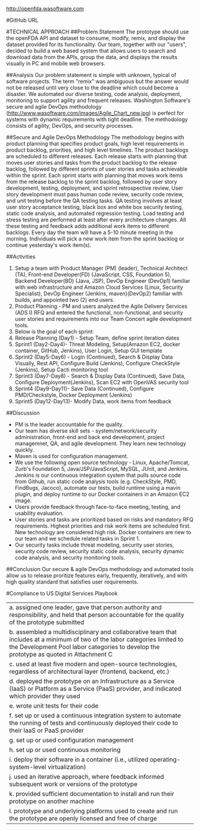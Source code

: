 http://openfda.wasoftware.com

#GitHub URL

#TECHNICAL APPROACH
##Problem Statement
   The prototype should use the openFDA API and dataset to consume, modify, remix, and display the dataset provided for its functionality. Our team, together with our "users", decided to build a web based system that allows users to search and download data from the APIs, group the data, and displays the results visually in PC and mobile web browsers. 

##Analysis
   Our problem statement is simple with unknown, typical of software projects. The term "remix" was ambiguous but the answer would not be released until very close to the deadline which could become a   disaster. We automated our diverse testing, code analysis, deployment, monitoring to support agility and frequent releases. Washington Software's secure and agile DevOps methodology (http://www.wasoftware.com/images/Agile_Chart_new.jpg) is perfect for systems with dynamic requirements with tight deadline. The methodology consists of agility, DevOps, and security processes.

##Secure and Agile DevOps Methodology
   The methodology begins with product planning that specifies product goals, high level requirements in product backlog, priorities, and high level timelines. The product backlogs are scheduled to different releases. Each release starts with planning that moves user stories and tasks from the product backlog to the release backlog, followed by different sprints of user stories and tasks achievable within the sprint. Each sprint starts with planning that moves work items from the release backlog to the sprint backlog, followed by user story development, testing, deployment, and sprint retrospective review. User story development must pass human code review, security code review, and unit testing before the QA testing tasks. QA testing involves at least user story acceptance testing, black box and white box security testing, static code analysis, and automated regression testing. Load testing and stress testing are performed at least after every architecture changes. All these testing and feedback adds additional work items to different backlogs. Every day the team will have a 5-10   minute meeting in the morning. Individuals will pick a new work item from the sprint backlog or continue yesterday's work item(s). 

##Activities
1. Setup a team with Product Manager (PM) (leader),  Technical Architect (TA), Front-end Developer(FD) (JavaScript, CSS, Foundation 5), Backend Developer(BD) (Java, JSP), DevOp Engineer (DevOp1) familiar with web infrastructure and Amazon Cloud Services (Linux, Security Specialist), DevOp Engineer (Jenkins, maven)(DevOp2) familiar with builds, and appointed two (2) end users.
2. Product Planning - PM and users analyzed the Agile Delivery Services (ADS I) RFQ and entered the functional, non-functional, and security user stories and requirements into our Team Concert agile development tools.
3. Below is the goal of each sprint:
  1. Release Planning (Day1) - Setup Team, define sprint iteration dates
  2. Sprint1 (Day2-Day4)- Threat Modeling, Setup(Amazon EC2, docker container, GitHub, Jenkins), User Login, Setup GUI template
  3. Sprint2 (Day5-Day6) - Login (Continued), Search & Display Data Visually, Rest API,  Configure Build (Jenkins), Configure CheckStyle (Jenkins), Setup Cacti monitoring tool
  4. Sprint3 (Day7-Day8) - Search & Display Data (Continued), Save Data, Configure Deployment(Jenkins), Scan EC2 with OpenVAS security tool
  5. Sprint4 (Day9-Day11)- Save Data (Continued), Configure PMD/Checkstyle, Docker Deployment (Jenkins)
  6. Sprint5 (Day12-Day13)- Modify Data, work items from feedback

##Discussion
* PM is the leader accountable for the quality. 
* Our team has diverse skill sets - system/network/security administration, front-end and back end development, project managemnet, QA, and agile development. They learn new technology quickly.
* Maven is used for configuration management.  
* We use the following open source technology - Linux, Apache/Tomcat, Zurb's Foundation 5, Java/JSP/JavaScript, MySQL, JUnit, and Jenkins. Jenkins is our continuous integration system that pulls source code from Github, run static code analysis tools (e.g. CheckStyle, PMD, FindBugs, Jacoco), automate our tests, build runtime using a mavin plugin, and deploy runtime to our Docker containers in an Amazon EC2 image. 
* Users provide feedback through face-to-face meeting, testing, and usability evaluation.  
* User stories and tasks are prioritized based on risks and mandatory RFQ requirements. Highest priorities and risk work items are scheduled first. New technology are considered high risk. Docker containers are new to our team and we schedule related tasks in Sprint 1.   
* Our security tasks include threat modeling, security user stories, security code review, security static code analysis, security dynamic code analysis, and security monitoring tools.

##Conclusion
Our secure & agile DevOps methodology and automated tools allow us to release proritize features early, frequently, iteratively, and with high quality standard that satisfies user requirements.

#Compliance to US Digital Services Playbook
<table>
<tr>
<td>a. assigned one leader, gave that person authority and responsibility, and held that person accountable for the quality of the prototype submitted</td>
<td></td>
</tr>

<tr>
<td>b. assembled a multidisciplinary and collaborative team that includes at a minimum of two of the labor categories limited to the Development Pool labor categories to develop the prototype as quoted in Attachment C
</td>
<td></td>
</tr>

<tr>
<td>c. used at least five modern and open-source technologies, regardless of architectural layer (frontend, backend, etc.)
</td>
<td></td>
</tr>

<tr>
<td>d. deployed the prototype on an Infrastructure as a Service (IaaS) or Platform as a Service (PaaS) provider, and indicated which provider they used
</td>
<td></td>
</tr>

<tr>
<td>e. wrote unit tests for their code
</td>
<td></td>
</tr>

<tr>
<td>f. set up or used a continuous integration system to automate the running of tests and continuously deployed their code to their IaaS or PaaS provider
</td>
<td></td>
</tr>

<tr>
<td>g. set up or used configuration management
</td>
<td></td>
</tr>

<tr>
<td>h. set up or used continuous monitoring
</td>
<td></td>
</tr>

<tr>
<td>i. deploy their software in a container (i.e., utilized operating-system-level virtualization)
</td>
<td></td>
</tr>

<tr>
<td>j. used an iterative approach, where feedback informed subsequent work or versions of the prototype
</td>
<td></td>
</tr>

<tr>
<td>k. provided sufficient documentation to install and run their prototype on another machine
</td>
<td></td>
</tr>

<tr>
<td>l. prototype and underlying platforms used to create and run the prototype are openly licensed and free of charge
</td>
<td></td>
</tr>

</table>
